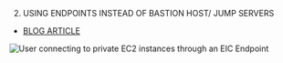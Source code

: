 

























2. USING ENDPOINTS INSTEAD OF BASTION HOST/ JUMP SERVERS
- [BLOG ARTICLE](https://aws.amazon.com/blogs/compute/secure-connectivity-from-public-to-private-introducing-ec2-instance-connect-endpoint-june-13-2023/)

![User connecting to private EC2 instances through an EIC Endpoint](https://d2908q01vomqb2.cloudfront.net/1b6453892473a467d07372d45eb05abc2031647a/2023/06/12/ec2-instance-connect-endpoint.drawio-1.png)
